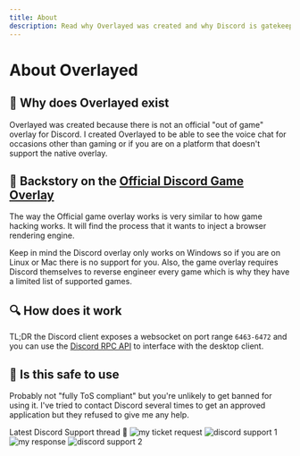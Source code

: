 ```yaml
---
title: About 
description: Read why Overlayed was created and why Discord is gatekeeping  
---
```

# About Overlayed 

## 🤔 Why does Overlayed exist
Overlayed was created because there is not an official "out of game" overlay for Discord. I created Overlayed to be able to see the voice chat for occasions other than gaming or if you are on a platform that doesn't support the native overlay.

## 📔 Backstory on the [Official Discord Game Overlay](https://support.discord.com/hc/en-us/articles/217659737-Game-Overlay-101)
The way the Official game overlay works is very similar to how game hacking works. It will find the process that it wants to inject a browser rendering engine. 

Keep in mind the Discord overlay only works on Windows so if you are on Linux or Mac there is no support for you. Also, the game overlay requires Discord themselves to reverse engineer every game which is why they have a limited list of supported games.

## 🔍 How does it work
TL;DR the Discord client exposes a websocket on port range `6463-6472` and you can use the [Discord RPC API](https://discord.com/developers/docs/topics/rpc) to interface with the desktop client.

## 🦺 Is this safe to use

Probably not "fully ToS compliant" but you're unlikely to get banned for using it. I've tried to contact Discord several times to get an approved application but they refused to give me any help.

Latest Discord Support thread 🍿
![my ticket request](/img/discord/my-request.png)
![discord support 1](/img/discord/support-1.png)
![my response](/img/discord/my-response.png)
![discord support 2](/img/discord/support-2.png)
